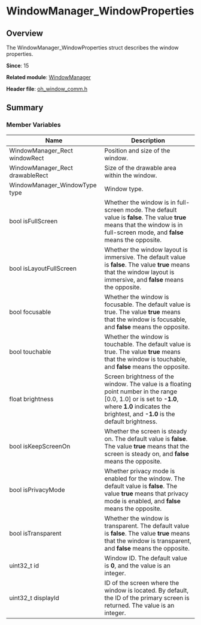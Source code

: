 # WindowManager_WindowProperties

## Overview

The WindowManager_WindowProperties struct describes the window properties.

**Since**: 15

**Related module**: [WindowManager](capi-windowmanager.md)

**Header file**: [oh_window_comm.h](capi-oh-window-comm-h.md)

## Summary

### Member Variables

| Name| Description|
| -- | -- |
| WindowManager_Rect windowRect | Position and size of the window.|
| WindowManager_Rect drawableRect | Size of the drawable area within the window.|
| WindowManager_WindowType type | Window type.|
| bool isFullScreen | Whether the window is in full-screen mode. The default value is **false**. The value **true** means that the window is in full-screen mode, and **false** means the opposite.|
| bool isLayoutFullScreen | Whether the window layout is immersive. The default value is **false**. The value **true** means that the window layout is immersive, and **false** means the opposite.|
| bool focusable | Whether the window is focusable. The default value is true. The value **true** means that the window is focusable, and **false** means the opposite.|
| bool touchable | Whether the window is touchable. The default value is true. The value **true** means that the window is touchable, and **false** means the opposite.|
| float brightness | Screen brightness of the window. The value is a floating point number in the range [0.0, 1.0] or is set to **-1.0**, where **1.0** indicates the brightest, and **-1.0** is the default brightness.|
| bool isKeepScreenOn | Whether the screen is steady on. The default value is **false**. The value **true** means that the screen is steady on, and **false** means the opposite.|
| bool isPrivacyMode | Whether privacy mode is enabled for the window. The default value is **false**. The value **true** means that privacy mode is enabled, and **false** means the opposite.|
| bool isTransparent | Whether the window is transparent. The default value is **false**. The value **true** means that the window is transparent, and **false** means the opposite.|
| uint32_t id | Window ID. The default value is **0**, and the value is an integer.|
| uint32_t displayId | ID of the screen where the window is located. By default, the ID of the primary screen is returned. The value is an integer.|
